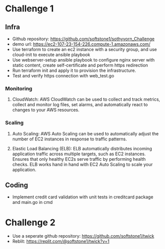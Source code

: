 # Challenge 1
## Infra
- Github repository: https://github.com/softstone1/sothyvorn_Challenge
- demo url: https://ec2-107-23-154-226.compute-1.amazonaws.com/
- Use terraform to create an ec2 instance with a security group, and use cloud-init to execute ansible playbook
- Use webserver-setup ansible playbook to configure nginx server with static content, create self-certificate and perform https redirection
- Run terraform init and apply it to provision the infrastructure.
- Test and verify https connection with web_test.go

### Monitoring

1. CloudWatch: AWS CloudWatch can be used to collect and track metrics, collect and monitor log files, set alarms, and automatically react to changes to your AWS resources.

### Scaling

1. Auto Scaling: AWS Auto Scaling can be used to automatically adjust the number of EC2 instances in response to traffic patterns.

2. Elastic Load Balancing (ELB): ELB automatically distributes incoming application traffic across multiple targets, such as EC2 instances. Ensures that only healthy EC2s serve traffic by performing health checks. ELB works hand in hand with EC2 Auto Scaling to scale your application.

## Coding
- Implement credit card validation with unit tests in creditcard package and main.go in cmd

# Challenge 2
- Use a seperate github repository: https://github.com/softstone1/twick
- Reblit: https://replit.com/@softstone1/twick?v=1